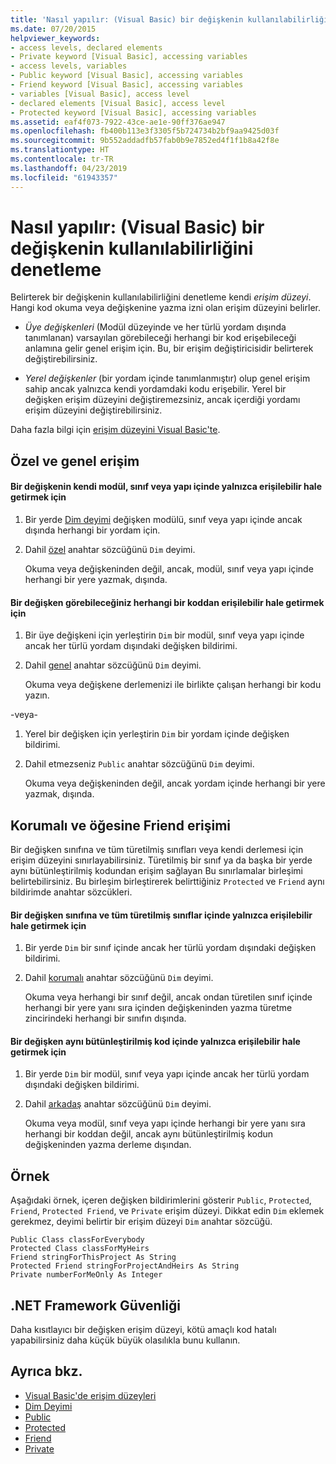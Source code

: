 ```yaml
---
title: 'Nasıl yapılır: (Visual Basic) bir değişkenin kullanılabilirliğini denetleme'
ms.date: 07/20/2015
helpviewer_keywords:
- access levels, declared elements
- Private keyword [Visual Basic], accessing variables
- access levels, variables
- Public keyword [Visual Basic], accessing variables
- Friend keyword [Visual Basic], accessing variables
- variables [Visual Basic], access level
- declared elements [Visual Basic], access level
- Protected keyword [Visual Basic], accessing variables
ms.assetid: eaf4f073-7922-43ce-ae1e-90ff376ae947
ms.openlocfilehash: fb400b113e3f3305f5b724734b2bf9aa9425d03f
ms.sourcegitcommit: 9b552addadfb57fab0b9e7852ed4f1f1b8a42f8e
ms.translationtype: HT
ms.contentlocale: tr-TR
ms.lasthandoff: 04/23/2019
ms.locfileid: "61943357"
---
```

# <a name="how-to-control-the-availability-of-a-variable-visual-basic"></a>Nasıl yapılır: (Visual Basic) bir değişkenin kullanılabilirliğini denetleme
Belirterek bir değişkenin kullanılabilirliğini denetleme kendi *erişim düzeyi*. Hangi kod okuma veya değişkenine yazma izni olan erişim düzeyini belirler.  
  
- *Üye değişkenleri* (Modül düzeyinde ve her türlü yordam dışında tanımlanan) varsayılan görebileceği herhangi bir kod erişebileceği anlamına gelir genel erişim için. Bu, bir erişim değiştiricisidir belirterek değiştirebilirsiniz.  
  
- *Yerel değişkenler* (bir yordam içinde tanımlanmıştır) olup genel erişim sahip ancak yalnızca kendi yordamdaki kodu erişebilir. Yerel bir değişken erişim düzeyini değiştiremezsiniz, ancak içerdiği yordamı erişim düzeyini değiştirebilirsiniz.  
  
 Daha fazla bilgi için [erişim düzeyini Visual Basic'te](../../../../visual-basic/programming-guide/language-features/declared-elements/access-levels.md).  
  
## <a name="private-and-public-access"></a>Özel ve genel erişim  
  
#### <a name="to-make-a-variable-accessible-only-from-within-its-module-class-or-structure"></a>Bir değişkenin kendi modül, sınıf veya yapı içinde yalnızca erişilebilir hale getirmek için  
  
1. Bir yerde [Dim deyimi](../../../../visual-basic/language-reference/statements/dim-statement.md) değişken modülü, sınıf veya yapı içinde ancak dışında herhangi bir yordam için.  
  
2. Dahil [özel](../../../../visual-basic/language-reference/modifiers/private.md) anahtar sözcüğünü `Dim` deyimi.  
  
     Okuma veya değişkeninden değil, ancak, modül, sınıf veya yapı içinde herhangi bir yere yazmak, dışında.  
  
#### <a name="to-make-a-variable-accessible-from-any-code-that-can-see-it"></a>Bir değişken görebileceğiniz herhangi bir koddan erişilebilir hale getirmek için  
  
1. Bir üye değişkeni için yerleştirin `Dim` bir modül, sınıf veya yapı içinde ancak her türlü yordam dışındaki değişken bildirimi.  
  
2. Dahil [genel](../../../../visual-basic/language-reference/modifiers/public.md) anahtar sözcüğünü `Dim` deyimi.  
  
     Okuma veya değişkene derlemenizi ile birlikte çalışan herhangi bir kodu yazın.  
  
 -veya-  
  
1. Yerel bir değişken için yerleştirin `Dim` bir yordam içinde değişken bildirimi.  
  
2. Dahil etmezseniz `Public` anahtar sözcüğünü `Dim` deyimi.  
  
     Okuma veya değişkeninden değil, ancak yordam içinde herhangi bir yere yazmak, dışında.  
  
## <a name="protected-and-friend-access"></a>Korumalı ve öğesine Friend erişimi  
 Bir değişken sınıfına ve tüm türetilmiş sınıfları veya kendi derlemesi için erişim düzeyini sınırlayabilirsiniz. Türetilmiş bir sınıf ya da başka bir yerde aynı bütünleştirilmiş kodundan erişim sağlayan Bu sınırlamalar birleşimi belirtebilirsiniz. Bu birleşim birleştirerek belirttiğiniz `Protected` ve `Friend` aynı bildirimde anahtar sözcükleri.  
  
#### <a name="to-make-a-variable-accessible-only-from-within-its-class-and-any-derived-classes"></a>Bir değişken sınıfına ve tüm türetilmiş sınıflar içinde yalnızca erişilebilir hale getirmek için  
  
1. Bir yerde `Dim` bir sınıf içinde ancak her türlü yordam dışındaki değişken bildirimi.  
  
2. Dahil [korumalı](../../../../visual-basic/language-reference/modifiers/protected.md) anahtar sözcüğünü `Dim` deyimi.  
  
     Okuma veya herhangi bir sınıf değil, ancak ondan türetilen sınıf içinde herhangi bir yere yanı sıra içinden değişkeninden yazma türetme zincirindeki herhangi bir sınıfın dışında.  
  
#### <a name="to-make-a-variable-accessible-only-from-within-the-same-assembly"></a>Bir değişken aynı bütünleştirilmiş kod içinde yalnızca erişilebilir hale getirmek için  
  
1. Bir yerde `Dim` bir modül, sınıf veya yapı içinde ancak her türlü yordam dışındaki değişken bildirimi.  
  
2. Dahil [arkadaş](../../../../visual-basic/language-reference/modifiers/friend.md) anahtar sözcüğünü `Dim` deyimi.  
  
     Okuma veya modül, sınıf veya yapı içinde herhangi bir yere yanı sıra herhangi bir koddan değil, ancak aynı bütünleştirilmiş kodun değişkeninden yazma derleme dışından.  
  
## <a name="example"></a>Örnek  
 Aşağıdaki örnek, içeren değişken bildirimlerini gösterir `Public`, `Protected`, `Friend`, `Protected Friend`, ve `Private` erişim düzeyi. Dikkat edin `Dim` eklemek gerekmez, deyimi belirtir bir erişim düzeyi `Dim` anahtar sözcüğü.  
  
```  
Public Class classForEverybody  
Protected Class classForMyHeirs  
Friend stringForThisProject As String  
Protected Friend stringForProjectAndHeirs As String  
Private numberForMeOnly As Integer  
```  
  
## <a name="net-framework-security"></a>.NET Framework Güvenliği  
 Daha kısıtlayıcı bir değişken erişim düzeyi, kötü amaçlı kod hatalı yapabilirsiniz daha küçük büyük olasılıkla bunu kullanın.  
  
## <a name="see-also"></a>Ayrıca bkz.

- [Visual Basic'de erişim düzeyleri](../../../../visual-basic/programming-guide/language-features/declared-elements/access-levels.md)
- [Dim Deyimi](../../../../visual-basic/language-reference/statements/dim-statement.md)
- [Public](../../../../visual-basic/language-reference/modifiers/public.md)
- [Protected](../../../../visual-basic/language-reference/modifiers/protected.md)
- [Friend](../../../../visual-basic/language-reference/modifiers/friend.md)
- [Private](../../../../visual-basic/language-reference/modifiers/private.md)
